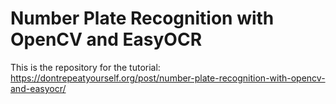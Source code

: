 # Number Plate Recognition with OpenCV and EasyOCR
This is the repository for the tutorial: https://dontrepeatyourself.org/post/number-plate-recognition-with-opencv-and-easyocr/